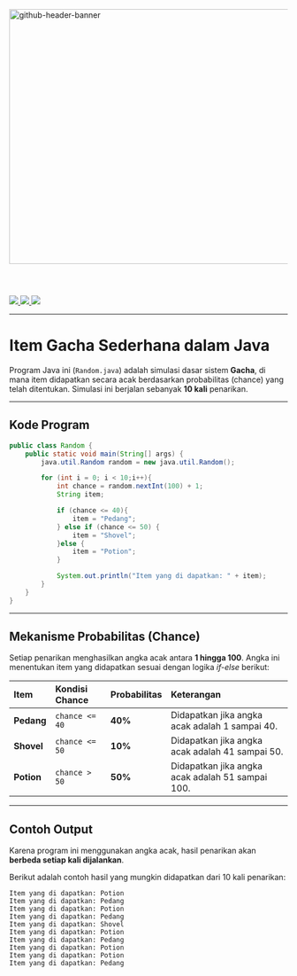 <img width="1700" height="460" alt="github-header-banner" src="https://github.com/user-attachments/assets/5699ae0a-f24e-44e3-a197-a14f43555f1e" />

<br>
<br>

<div align="left" style="margin-top:40px">
    <a href="https://www.instagram.com/biyans8675/">
        <img src="https://img.shields.io/badge/Instagram-E4405F?style=for-the-badge&logo=instagram&logoColor=white" />
    </a>
    <a href="https://www.facebook.com/rayyan.yamk.2025/">
        <img src="https://img.shields.io/badge/Facebook-1877F2?style=for-the-badge&logo=facebook&logoColor=white" />
    </a>
    <a href="https://www.tiktok.com/@xsyerz">
        <img src="https://img.shields.io/badge/TikTok-000000?style=for-the-badge&logo=tiktok&logoColor=white" />
    </a>
</div>

-----

# Item Gacha Sederhana dalam Java

Program Java ini (`Random.java`) adalah simulasi dasar sistem **Gacha**, di mana item didapatkan secara acak berdasarkan probabilitas (chance) yang telah ditentukan. Simulasi ini berjalan sebanyak **10 kali** penarikan.

-----

## Kode Program

```java
public class Random {
    public static void main(String[] args) {
        java.util.Random random = new java.util.Random();

        for (int i = 0; i < 10;i++){
            int chance = random.nextInt(100) + 1;
            String item;

            if (chance <= 40){
                item = "Pedang";
            } else if (chance <= 50) {
                item = "Shovel";
            }else {
                item = "Potion";
            }

            System.out.println("Item yang di dapatkan: " + item);
        }
    }
}
```

-----

## Mekanisme Probabilitas (Chance)

Setiap penarikan menghasilkan angka acak antara **1 hingga 100**. Angka ini menentukan item yang didapatkan sesuai dengan logika *if-else* berikut:

| Item | Kondisi Chance | Probabilitas | Keterangan |
| :--- | :--- | :--- | :--- |
| **Pedang** | `chance <= 40` | **40%** | Didapatkan jika angka acak adalah 1 sampai 40. |
| **Shovel** | `chance <= 50` | **10%** | Didapatkan jika angka acak adalah 41 sampai 50. |
| **Potion** | `chance > 50` | **50%** | Didapatkan jika angka acak adalah 51 sampai 100. |

-----

## Contoh Output

Karena program ini menggunakan angka acak, hasil penarikan akan **berbeda setiap kali dijalankan**.

Berikut adalah contoh hasil yang mungkin didapatkan dari 10 kali penarikan:

```
Item yang di dapatkan: Potion
Item yang di dapatkan: Pedang
Item yang di dapatkan: Potion
Item yang di dapatkan: Pedang
Item yang di dapatkan: Shovel
Item yang di dapatkan: Potion
Item yang di dapatkan: Pedang
Item yang di dapatkan: Potion
Item yang di dapatkan: Potion
Item yang di dapatkan: Pedang
```
